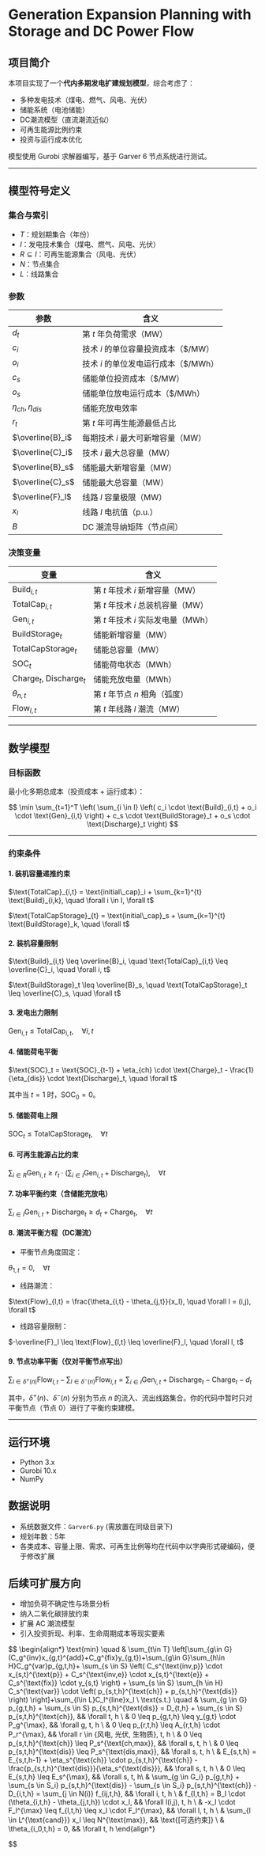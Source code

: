# Generation Expansion Planning with Storage and DC Power Flow

## 项目简介

本项目实现了一个**代内多期发电扩建规划模型**，综合考虑了：

* 多种发电技术（煤电、燃气、风电、光伏）
* 储能系统（电池储能）
* DC潮流模型（直流潮流近似）
* 可再生能源比例约束
* 投资与运行成本优化

模型使用 Gurobi 求解器编写，基于 Garver 6 节点系统进行测试。

---

## 模型符号定义

### 集合与索引

* $T$：规划期集合（年份）
* $I$：发电技术集合（煤电、燃气、风电、光伏）
* $R \subseteq I$：可再生能源集合（风电、光伏）
* $N$：节点集合
* $L$：线路集合

### 参数

| 参数                      | 含义                       |
| ----------------------- | ------------------------ |
| $d_t$                   | 第 $t$ 年负荷需求（MW）          |
| $c_i$                   | 技术 $i$ 的单位容量投资成本（\$/MW）  |
| $o_i$                   | 技术 $i$ 的单位发电运行成本（\$/MWh） |
| $c_s$                   | 储能单位投资成本（\$/MW）          |
| $o_s$                   | 储能单位放电运行成本（\$/MWh）       |
| $\eta_{ch}, \eta_{dis}$ | 储能充放电效率                  |
| $r_t$                   | 第 $t$ 年可再生能源最低占比         |
| $\overline{B}_i$        | 每期技术 $i$ 最大可新增容量（MW）     |
| $\overline{C}_i$        | 技术 $i$ 最大总容量（MW）         |
| $\overline{B}_s$        | 储能最大新增容量（MW）             |
| $\overline{C}_s$        | 储能最大总容量（MW）              |
| $\overline{F}_l$        | 线路 $l$ 容量极限（MW）          |
| $x_l$                   | 线路 $l$ 电抗值（p.u.）         |
| $B$                     | DC 潮流导纳矩阵（节点间）           |

### 决策变量

| 变量                                      | 含义                       |
| --------------------------------------- | ------------------------ |
| $\text{Build}_{i,t}$                    | 第 $t$ 年技术 $i$ 新增容量（MW）   |
| $\text{TotalCap}_{i,t}$                 | 第 $t$ 年技术 $i$ 总装机容量（MW）  |
| $\text{Gen}_{i,t}$                      | 第 $t$ 年技术 $i$ 实际发电量（MWh） |
| $\text{BuildStorage}_t$                 | 储能新增容量（MW）               |
| $\text{TotalCapStorage}_t$              | 储能总容量（MW）                |
| $\text{SOC}_t$                          | 储能荷电状态（MWh）              |
| $\text{Charge}_t$, $\text{Discharge}_t$ | 储能充放电量（MWh）              |
| $\theta_{n,t}$                          | 第 $t$ 年节点 $n$ 相角（弧度）     |
| $\text{Flow}_{l,t}$                     | 第 $t$ 年线路 $l$ 潮流（MW）     |

---

## 数学模型

### 目标函数

最小化多期总成本（投资成本 + 运行成本）：

$$
\min \sum_{t=1}^T \left( \sum_{i \in I} \left( c_i \cdot \text{Build}_{i,t} + o_i \cdot \text{Gen}_{i,t} \right) + c_s \cdot \text{BuildStorage}_t + o_s \cdot \text{Discharge}_t \right)
$$

---

### 约束条件

#### 1. 装机容量递推约束

$\text{TotalCap}_{i,t} = \text{initial\_cap}_i + \sum_{k=1}^{t} \text{Build}_{i,k}, \quad \forall i \in I, \forall t$

$\text{TotalCapStorage}_{t} = \text{initial\_cap}_s + \sum_{k=1}^{t} \text{BuildStorage}_k, \quad \forall t$

#### 2. 装机容量限制

$\text{Build}_{i,t} \leq \overline{B}_i, \quad \text{TotalCap}_{i,t} \leq \overline{C}_i, \quad \forall i, t$

$\text{BuildStorage}_t \leq \overline{B}_s, \quad \text{TotalCapStorage}_t \leq \overline{C}_s, \quad \forall t$

#### 3. 发电出力限制

$\text{Gen}_{i,t} \leq \text{TotalCap}_{i,t}, \quad \forall i, t$

#### 4. 储能荷电平衡

$\text{SOC}_t = \text{SOC}_{t-1} + \eta_{ch} \cdot \text{Charge}_t - \frac{1}{\eta_{dis}} \cdot \text{Discharge}_t, \quad \forall t$

其中当 $t=1$ 时，$\text{SOC}_0 = 0$。

#### 5. 储能荷电上限

$\text{SOC}_t \leq \text{TotalCapStorage}_t, \quad \forall t$

#### 6. 可再生能源占比约束

$\sum_{i \in R} \text{Gen}_{i,t} \geq r_t \cdot \left( \sum_{i \in I} \text{Gen}_{i,t} + \text{Discharge}_t \right), \quad \forall t$

#### 7. 功率平衡约束（含储能充放电）

$\sum_{i \in I} \text{Gen}_{i,t} + \text{Discharge}_t \geq d_t + \text{Charge}_t, \quad \forall t$

#### 8. 潮流平衡方程（DC潮流）

* 平衡节点角度固定：

$\theta_{1,t} = 0, \quad \forall t$

* 线路潮流：

$\text{Flow}_{l,t} = \frac{\theta_{i,t} - \theta_{j,t}}{x_l}, \quad \forall l = (i,j), \forall t$

* 线路容量限制：

$-\overline{F}_l \leq \text{Flow}_{l,t} \leq \overline{F}_l, \quad \forall l, t$

#### 9. 节点功率平衡（仅对平衡节点写出）

$\sum_{l \in \delta^+(n)} \text{Flow}_{l,t} - \sum_{l \in \delta^-(n)} \text{Flow}_{l,t} = \sum_{i \in I} \text{Gen}_{i,t} + \text{Discharge}_t - \text{Charge}_t - d_t$

其中，$\delta^+(n)$、$\delta^-(n)$ 分别为节点 $n$ 的流入、流出线路集合。你的代码中暂时只对平衡节点（节点 0）进行了平衡约束建模。

---

## 运行环境

* Python 3.x
* Gurobi 10.x
* NumPy

## 数据说明

* 系统数据文件：`Garver6.py` (需放置在同级目录下)
* 规划年数：5年
* 各类成本、容量上限、需求、可再生比例等均在代码中以字典形式硬编码，便于修改扩展

## 后续可扩展方向

* 增加负荷不确定性与场景分析
* 纳入二氧化碳排放约束
* 扩展 AC 潮流模型
* 引入投资折现、利率、生命周期成本等现实要素


$$
\begin{align*}
\text{min} \quad 
& \sum_{t\in T} \left[\sum_{g\in G}(C_g^{inv}x_{g,t}^{add}+C_g^{fix}y_{g,t})+\sum_{g\in G}\sum_{h\in H}C_g^{var}p_{g,t,h}+ \sum_{s \in S} \left( 
    C_s^{\text{inv,p}} \cdot x_{s,t}^{\text{p}} + 
    C_s^{\text{inv,e}} \cdot x_{s,t}^{\text{e}} + 
    C_s^{\text{fix}} \cdot y_{s,t} 
  \right)  + \sum_{s \in S} \sum_{h \in H} C_s^{\text{var}} \cdot \left( p_{s,t,h}^{\text{ch}} + p_{s,t,h}^{\text{dis}} \right) \right]+\sum_{l\in L}C_l^{line}x_l \\
\text{s.t.} \quad 
& \sum_{g \in G} p_{g,t,h} + \sum_{s \in S} p_{s,t,h}^{\text{dis}} = D_{t,h} + \sum_{s \in S} p_{s,t,h}^{\text{ch}}, && \forall t, h \\
& 0 \leq p_{g,t,h} \leq y_{g,t} \cdot P_g^{\max}, && \forall g, t, h \\
& 0 \leq p_{r,t,h} \leq A_{r,t,h} \cdot P_r^{\max}, && \forall r \in \{风电, 光伏, 生物质\}, t, h \\
& 0 \leq p_{s,t,h}^{\text{ch}} \leq P_s^{\text{ch,max}}, && \forall s, t, h \\
& 0 \leq p_{s,t,h}^{\text{dis}} \leq P_s^{\text{dis,max}}, && \forall s, t, h \\
& E_{s,t,h} = E_{s,t,h-1} + \eta_s^{\text{ch}} \cdot p_{s,t,h}^{\text{ch}} - \frac{p_{s,t,h}^{\text{dis}}}{\eta_s^{\text{dis}}}, && \forall s, t, h \\
& 0 \leq E_{s,t,h} \leq E_s^{\max}, && \forall s, t, h\\
& \sum_{g \in G_i} p_{g,t,h} + \sum_{s \in S_i} p_{s,t,h}^{\text{dis}} - \sum_{s \in S_i} p_{s,t,h}^{\text{ch}} - D_{i,t,h} = \sum_{j \in N(i)} f_{ij,t,h}, && \forall i, t, h \\
& f_{l,t,h} = B_l \cdot (\theta_{i,t,h} - \theta_{j,t,h}) \cdot x_l, && \forall l(i,j), t, h \\
& -x_l \cdot F_l^{\max} \leq f_{l,t,h} \leq x_l \cdot F_l^{\max}, && \forall l, t, h \\
& \sum_{l \in L^{\text{cand}}} x_l \leq N^{\text{max}}, && \text{[可选约束]} \\
& \theta_{i_0,t,h} = 0, && \forall t, h
\end{align*}

$$